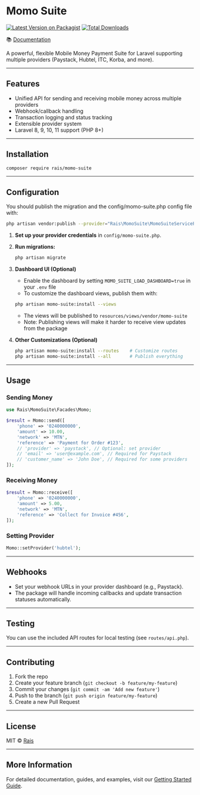 # Momo Suite

[![Latest Version on Packagist](https://img.shields.io/packagist/v/rais/momo-suite.svg?style=flat-square)](https://packagist.org/packages/rais/momo-suite)
[![Total Downloads](https://img.shields.io/packagist/dt/rais/momo-suite.svg?style=flat-square)](https://packagist.org/packages/rais/momo-suite)

📚 [Documentation](https://rais.gitbook.io/momo-suite/)

A powerful, flexible Mobile Money Payment Suite for Laravel supporting multiple providers (Paystack, Hubtel, ITC, Korba, and more).

---

## Features

-   Unified API for sending and receiving mobile money across multiple providers
-   Webhook/callback handling
-   Transaction logging and status tracking
-   Extensible provider system
-   Laravel 8, 9, 10, 11 support (PHP 8+)

---

## Installation

```bash
composer require rais/momo-suite
```

---

## Configuration

You should publish the migration and the config/momo-suite.php config file with:

```bash
php artisan vendor:publish --provider="Rais\MomoSuite\MomoSuiteServiceProvider"
```

1. **Set up your provider credentials** in `config/momo-suite.php`.
2. **Run migrations:**
    ```bash
    php artisan migrate
    ```
3. **Dashboard UI (Optional)**

    - Enable the dashboard by setting `MOMO_SUITE_LOAD_DASHBOARD=true` in your `.env` file
    - To customize the dashboard views, publish them with:

    ```bash
    php artisan momo-suite:install --views
    ```

    - The views will be published to `resources/views/vendor/momo-suite`
    - Note: Publishing views will make it harder to receive view updates from the package

4. **Other Customizations (Optional)**
    ```bash
    php artisan momo-suite:install --routes    # Customize routes
    php artisan momo-suite:install --all       # Publish everything
    ```

---

## Usage

### Sending Money

```php
use Rais\MomoSuite\Facades\Momo;

$result = Momo::send([
    'phone' => '0240000000',
    'amount' => 10.00,
    'network' => 'MTN',
    'reference' => 'Payment for Order #123',
    // 'provider' => 'paystack', // Optional: set provider
    // 'email' => 'user@example.com', // Required for Paystack
    // 'customer_name' => 'John Doe', // Required for some providers
]);
```

### Receiving Money

```php
$result = Momo::receive([
    'phone' => '0240000000',
    'amount' => 5.00,
    'network' => 'MTN',
    'reference' => 'Collect for Invoice #456',
]);
```

### Setting Provider

```php
Momo::setProvider('hubtel');
```

---

## Webhooks

-   Set your webhook URLs in your provider dashboard (e.g., Paystack).
-   The package will handle incoming callbacks and update transaction statuses automatically.

---

## Testing

You can use the included API routes for local testing (see `routes/api.php`).

---

## Contributing

1. Fork the repo
2. Create your feature branch (`git checkout -b feature/my-feature`)
3. Commit your changes (`git commit -am 'Add new feature'`)
4. Push to the branch (`git push origin feature/my-feature`)
5. Create a new Pull Request

---

## License

MIT © [Rais](mailto:osumanurais@gmail.com)

---

## More Information

For detailed documentation, guides, and examples, visit our [Getting Started Guide](https://rais.gitbook.io/momo-suite/getting-started).

